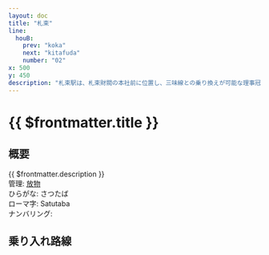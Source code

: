 ```yaml
---
layout: doc
title: "札束"
line: 
  houB:
    prev: "koka"
    next: "kitafuda"
    number: "02"
x: 500
y: 450
description: "札束駅は、札束財閥の本社前に位置し、三味線との乗り換えが可能な理事冠状線の駅です。"
---
```


# {{ $frontmatter.title }}
<!-- ![駅の写真の説明](駅の写真のURL) -->

## 概要
{{ $frontmatter.description }}  
管理: [放物](/company/houbutu/index.md)  
ひらがな: さつたば  
ローマ字: Satutaba  
ナンバリング: <Numberling />

## 乗り入れ路線
<LineInfo />

